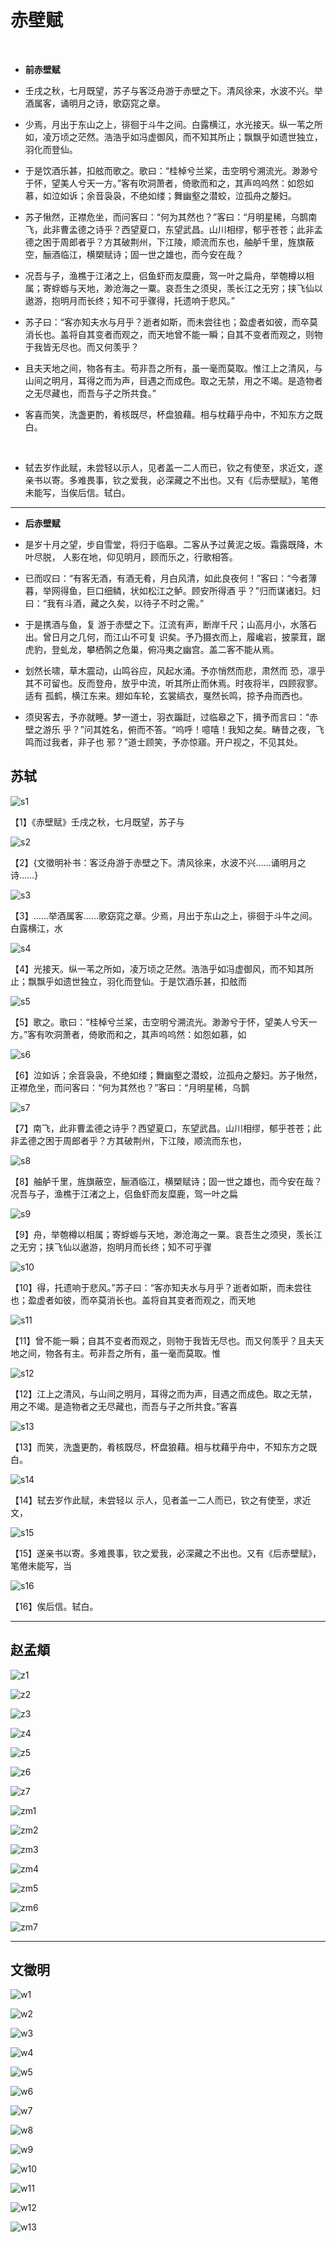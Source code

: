 # 赤壁赋

<br />

- **前赤壁赋**

- 壬戌之秋，七月既望，苏子与客泛舟游于赤壁之下。清风徐来，水波不兴。举酒属客，诵明月之诗，歌窈窕之章。
- 少焉，月出于东山之上，徘徊于斗牛之间。白露横江，水光接天。纵一苇之所如，凌万顷之茫然。浩浩乎如冯虚御风，而不知其所止；飘飘乎如遗世独立，羽化而登仙。
- 于是饮酒乐甚，扣舷而歌之。歌曰：“桂棹兮兰桨，击空明兮溯流光。渺渺兮于怀，望美人兮天一方。”客有吹洞萧者，倚歌而和之，其声呜呜然：如怨如慕，如泣如诉；余音袅袅，不绝如缕；舞幽壑之潜蛟，泣孤舟之嫠妇。
- 苏子愀然，正襟危坐，而问客曰：“何为其然也？”客曰：“月明星稀，乌鹊南飞，此非曹孟德之诗乎？西望夏口，东望武昌。山川相缪，郁乎苍苍；此非孟德之困于周郎者乎？方其破荆州，下江陵，顺流而东也，舳舻千里，旌旗蔽空，酾酒临江，横槊赋诗；固一世之雄也，而今安在哉？
- 况吾与子，渔樵于江渚之上，侣鱼虾而友糜鹿，驾一叶之扁舟，举匏樽以相属；寄蜉蝣与天地，渺沧海之一粟。哀吾生之须臾，羡长江之无穷；挟飞仙以遨游，抱明月而长终；知不可乎骤得，托遗响于悲风。”
- 苏子曰：“客亦知夫水与月乎？逝者如斯，而未尝往也；盈虚者如彼，而卒莫消长也。盖将自其变者而观之，而天地曾不能一瞬；自其不变者而观之，则物于我皆无尽也。而又何羡乎？
- 且夫天地之间，物各有主。苟非吾之所有，虽一毫而莫取。惟江上之清风，与山间之明月，耳得之而为声，目遇之而成色。取之无禁，用之不竭。是造物者之无尽藏也，而吾与子之所共食。”
- 客喜而笑，洗盏更酌，肴核既尽，杯盘狼藉。相与枕藉乎舟中，不知东方之既白。

<br>

- 轼去岁作此赋，未尝轻以示人，见者盖一二人而已，钦之有使至，求近文，遂亲书以寄。多难畏事，钦之爱我，必深藏之不出也。又有《后赤壁赋》，笔倦未能写，当俟后信。轼白。

---

- **后赤壁赋**

- 是岁十月之望，步自雪堂，将归于临皋。二客从予过黄泥之坂。霜露既降，木叶尽脱， 人影在地，仰见明月，顾而乐之，行歌相答。
- 已而叹曰：“有客无酒，有酒无肴，月白风清，如此良夜何！”客曰：“今者薄暮，举网得鱼，巨口细鳞，状如松江之鲈。顾安所得酒 乎？”归而谋诸妇。妇曰：“我有斗酒，藏之久矣，以待子不时之需。”
- 于是携酒与鱼，复 游于赤壁之下。江流有声，断岸千尺；山高月小，水落石出。曾日月之几何，而江山不可复 识矣。予乃摄衣而上，履巉岩，披蒙茸，踞虎豹，登虬龙，攀栖鹘之危巢，俯冯夷之幽宫。盖二客不能从焉。
- 划然长啸，草木震动，山鸣谷应，风起水涌。予亦悄然而悲，肃然而 恐，凛乎其不可留也。反而登舟，放乎中流，听其所止而休焉。时夜将半，四顾寂寥。适有 孤鹤，横江东来。翅如车轮，玄裳缟衣，戛然长鸣，掠予舟而西也。
- 须臾客去，予亦就睡。梦一道士，羽衣蹁跹，过临皋之下，揖予而言曰：“赤壁之游乐 乎？”问其姓名，俯而不答。“呜呼！噫嘻！我知之矣。畴昔之夜，飞鸣而过我者，非子也 邪？”道士顾笑，予亦惊寤。开户视之，不见其处。


## 苏轼

![s1]( https://md.xushufa.cn/gitimg/document/imgs/shufa/chibifu/s1.jpg )

【1】《赤壁赋》壬戌之秋，七月既望，苏子与



![s2]( https://md.xushufa.cn/gitimg/document/imgs/shufa/chibifu/s2.jpg )

【2】{文徵明补书：客泛舟游于赤壁之下。清风徐来，水波不兴……诵明月之诗……}



![s3]( https://md.xushufa.cn/gitimg/document/imgs/shufa/chibifu/s3.jpg )

【3】……举酒属客……歌窈窕之章。少焉，月出于东山之上，徘徊于斗牛之间。白露横江，水



![s4]( https://md.xushufa.cn/gitimg/document/imgs/shufa/chibifu/s4.jpg )

【4】光接天。纵一苇之所如，凌万顷之茫然。浩浩乎如冯虚御风，而不知其所止；飘飘乎如遗世独立，羽化而登仙。于是饮酒乐甚，扣舷而



![s5]( https://md.xushufa.cn/gitimg/document/imgs/shufa/chibifu/s5.jpg )

【5】歌之。歌曰：“桂棹兮兰桨，击空明兮溯流光。渺渺兮于怀，望美人兮天一方。”客有吹洞萧者，倚歌而和之，其声呜呜然：如怨如慕，如



![s6]( https://md.xushufa.cn/gitimg/document/imgs/shufa/chibifu/s6.jpg )

【6】泣如诉；余音袅袅，不绝如缕；舞幽壑之潜蛟，泣孤舟之嫠妇。苏子愀然，正襟危坐，而问客曰：“何为其然也？”客曰：“月明星稀，乌鹊



![s7]( https://md.xushufa.cn/gitimg/document/imgs/shufa/chibifu/s7.jpg )

【7】南飞，此非曹孟德之诗乎？西望夏口，东望武昌。山川相缪，郁乎苍苍；此非孟德之困于周郎者乎？方其破荆州，下江陵，顺流而东也，



![s8]( https://md.xushufa.cn/gitimg/document/imgs/shufa/chibifu/s8.jpg )

【8】舳舻千里，旌旗蔽空，酾酒临江，横槊赋诗；固一世之雄也，而今安在哉？况吾与子，渔樵于江渚之上，侣鱼虾而友糜鹿，驾一叶之扁



![s9]( https://md.xushufa.cn/gitimg/document/imgs/shufa/chibifu/s9.jpg )

【9】舟，举匏樽以相属；寄蜉蝣与天地，渺沧海之一粟。哀吾生之须臾，羡长江之无穷；挟飞仙以遨游，抱明月而长终；知不可乎骤



![s10]( https://md.xushufa.cn/gitimg/document/imgs/shufa/chibifu/s10.jpg )

【10】得，托遗响于悲风。”苏子曰：“客亦知夫水与月乎？逝者如斯，而未尝往也；盈虚者如彼，而卒莫消长也。盖将自其变者而观之，而天地



![s11]( https://md.xushufa.cn/gitimg/document/imgs/shufa/chibifu/s11.jpg )

【11】曾不能一瞬；自其不变者而观之，则物于我皆无尽也。而又何羡乎？且夫天地之间，物各有主。苟非吾之所有，虽一毫而莫取。惟



![s12]( https://md.xushufa.cn/gitimg/document/imgs/shufa/chibifu/s12.jpg )

【12】江上之清风，与山间之明月，耳得之而为声，目遇之而成色。取之无禁，用之不竭。是造物者之无尽藏也，而吾与子之所共食。”客喜



![s13]( https://md.xushufa.cn/gitimg/document/imgs/shufa/chibifu/s13.jpg )

【13】而笑，洗盏更酌，肴核既尽，杯盘狼藉。相与枕藉乎舟中，不知东方之既白。



![s14]( https://md.xushufa.cn/gitimg/document/imgs/shufa/chibifu/s14.jpg )

【14】轼去岁作此赋，未尝轻以 示人，见者盖一二人而已，钦之有使至，求近文，



![s15]( https://md.xushufa.cn/gitimg/document/imgs/shufa/chibifu/s15.jpg )

【15】遂亲书以寄。多难畏事，钦之爱我，必深藏之不出也。又有《后赤壁赋》，笔倦未能写，当



![s16]( https://md.xushufa.cn/gitimg/document/imgs/shufa/chibifu/s16.jpg )

【16】俟后信。轼白。


---

## 赵孟頫

![z1]( https://gitcode.net/xu180/document/-/raw/master/imgs/shufa/chibifu/z1.jpg )

![z2]( https://gitcode.net/xu180/document/-/raw/master/imgs/shufa/chibifu/z2.jpg )

![z3]( https://gitcode.net/xu180/document/-/raw/master/imgs/shufa/chibifu/z3.jpg )

![z4]( https://gitcode.net/xu180/document/-/raw/master/imgs/shufa/chibifu/z4.jpg )

![z5]( https://gitcode.net/xu180/document/-/raw/master/imgs/shufa/chibifu/z5.jpg )

![z6]( https://gitcode.net/xu180/document/-/raw/master/imgs/shufa/chibifu/z6.jpg )

![z7]( https://gitcode.net/xu180/document/-/raw/master/imgs/shufa/chibifu/z7.jpg )



![zm1]( https://gitcode.net/xu180/document/-/raw/master/imgs/shufa/chibifu/zm1.jpg )

![zm2]( https://gitcode.net/xu180/document/-/raw/master/imgs/shufa/chibifu/zm2.jpg )

![zm3]( https://gitcode.net/xu180/document/-/raw/master/imgs/shufa/chibifu/zm3.jpg )

![zm4]( https://gitcode.net/xu180/document/-/raw/master/imgs/shufa/chibifu/zm4.jpg )

![zm5]( https://gitcode.net/xu180/document/-/raw/master/imgs/shufa/chibifu/zm5.jpg )

![zm6]( https://gitcode.net/xu180/document/-/raw/master/imgs/shufa/chibifu/zm6.jpg )

![zm7]( https://gitcode.net/xu180/document/-/raw/master/imgs/shufa/chibifu/zm7.jpg )


---

## 文徵明

![w1]( https://gitcode.net/xu180/document/-/raw/master/imgs/shufa/chibifu/w1.jpg )

![w2]( https://gitcode.net/xu180/document/-/raw/master/imgs/shufa/chibifu/w2.jpg )

![w3]( https://gitcode.net/xu180/document/-/raw/master/imgs/shufa/chibifu/w3.jpg )

![w4]( https://gitcode.net/xu180/document/-/raw/master/imgs/shufa/chibifu/w4.jpg )

![w5]( https://gitcode.net/xu180/document/-/raw/master/imgs/shufa/chibifu/w5.jpg )

![w6]( https://gitcode.net/xu180/document/-/raw/master/imgs/shufa/chibifu/w6.jpg )

![w7]( https://gitcode.net/xu180/document/-/raw/master/imgs/shufa/chibifu/w7.jpg )

![w8]( https://gitcode.net/xu180/document/-/raw/master/imgs/shufa/chibifu/w8.jpg )

![w9]( https://gitcode.net/xu180/document/-/raw/master/imgs/shufa/chibifu/w9.jpg )

![w10]( https://gitcode.net/xu180/document/-/raw/master/imgs/shufa/chibifu/w10.jpg )

![w11]( https://gitcode.net/xu180/document/-/raw/master/imgs/shufa/chibifu/w11.jpg )

![w12]( https://gitcode.net/xu180/document/-/raw/master/imgs/shufa/chibifu/w12.jpg )

![w13]( https://gitcode.net/xu180/document/-/raw/master/imgs/shufa/chibifu/w13.jpg )


